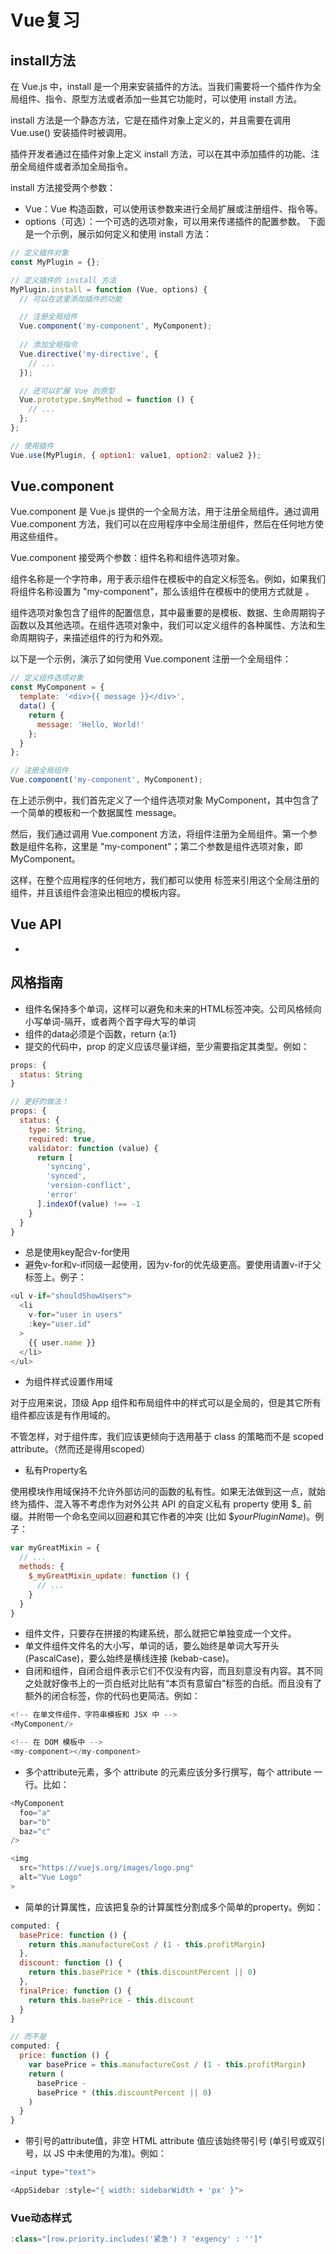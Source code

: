 # Vue复习
## install方法
在 Vue.js 中，install 是一个用来安装插件的方法。当我们需要将一个插件作为全局组件、指令、原型方法或者添加一些其它功能时，可以使用 install 方法。

install 方法是一个静态方法，它是在插件对象上定义的，并且需要在调用 Vue.use() 安装插件时被调用。

插件开发者通过在插件对象上定义 install 方法，可以在其中添加插件的功能、注册全局组件或者添加全局指令。

install 方法接受两个参数：
- Vue：Vue 构造函数，可以使用该参数来进行全局扩展或注册组件、指令等。
- options（可选）：一个可选的选项对象，可以用来传递插件的配置参数。
下面是一个示例，展示如何定义和使用 install 方法：
```javascript
// 定义插件对象
const MyPlugin = {};

// 定义插件的 install 方法
MyPlugin.install = function (Vue, options) {
  // 可以在这里添加插件的功能

  // 注册全局组件
  Vue.component('my-component', MyComponent);
  
  // 添加全局指令
  Vue.directive('my-directive', {
    // ...
  });

  // 还可以扩展 Vue 的原型
  Vue.prototype.$myMethod = function () {
    // ...
  };
};

// 使用插件
Vue.use(MyPlugin, { option1: value1, option2: value2 });

```
## Vue.component
Vue.component 是 Vue.js 提供的一个全局方法，用于注册全局组件。通过调用 Vue.component 方法，我们可以在应用程序中全局注册组件，然后在任何地方使用这些组件。

Vue.component 接受两个参数：组件名称和组件选项对象。

组件名称是一个字符串，用于表示组件在模板中的自定义标签名。例如，如果我们将组件名称设置为 "my-component"，那么该组件在模板中的使用方式就是 <my-component></my-component>。

组件选项对象包含了组件的配置信息，其中最重要的是模板、数据、生命周期钩子函数以及其他选项。在组件选项对象中，我们可以定义组件的各种属性、方法和生命周期钩子，来描述组件的行为和外观。

以下是一个示例，演示了如何使用 Vue.component 注册一个全局组件：
```javascript
// 定义组件选项对象
const MyComponent = {
  template: '<div>{{ message }}</div>',
  data() {
    return {
      message: 'Hello, World!'
    };
  }
};

// 注册全局组件
Vue.component('my-component', MyComponent);

```
在上述示例中，我们首先定义了一个组件选项对象 MyComponent，其中包含了一个简单的模板和一个数据属性 message。

然后，我们通过调用 Vue.component 方法，将组件注册为全局组件。第一个参数是组件名称，这里是 "my-component"；第二个参数是组件选项对象，即 MyComponent。

这样，在整个应用程序的任何地方，我们都可以使用 <my-component></my-component> 标签来引用这个全局注册的组件，并且该组件会渲染出相应的模板内容。

## Vue API
- 
## 风格指南
- 组件名保持多个单词，这样可以避免和未来的HTML标签冲突。公司风格倾向小写单词-隔开，或者两个首字母大写的单词
- 组件的data必须是个函数，return {a:1}
- 提交的代码中，prop 的定义应该尽量详细，至少需要指定其类型。例如：
```javascript
props: {
  status: String
}

// 更好的做法！
props: {
  status: {
    type: String,
    required: true,
    validator: function (value) {
      return [
        'syncing',
        'synced',
        'version-conflict',
        'error'
      ].indexOf(value) !== -1
    }
  }
}
```
- 总是使用key配合v-for使用
- 避免v-for和v-if同级一起使用，因为v-for的优先级更高。要使用请置v-if于父标签上。例子：
```javascript
<ul v-if="shouldShowUsers">
  <li
    v-for="user in users"
    :key="user.id"
  >
    {{ user.name }}
  </li>
</ul>
```

- 为组件样式设置作用域

对于应用来说，顶级 App 组件和布局组件中的样式可以是全局的，但是其它所有组件都应该是有作用域的。

不管怎样，对于组件库，我们应该更倾向于选用基于 class 的策略而不是 scoped attribute。（然而还是得用scoped）
- 私有Property名

使用模块作用域保持不允许外部访问的函数的私有性。如果无法做到这一点，就始终为插件、混入等不考虑作为对外公共 API 的自定义私有 property 使用 $_ 前缀。并附带一个命名空间以回避和其它作者的冲突 (比如 $_yourPluginName_)。例子：
```javascript
var myGreatMixin = {
  // ...
  methods: {
    $_myGreatMixin_update: function () {
      // ...
    }
  }
}
```
- 组件文件，只要存在拼接的构建系统，那么就把它单独变成一个文件。
- 单文件组件文件名的大小写，单词的话，要么始终是单词大写开头 (PascalCase)，要么始终是横线连接 (kebab-case)。
- 自闭和组件，自闭合组件表示它们不仅没有内容，而且刻意没有内容。其不同之处就好像书上的一页白纸对比贴有“本页有意留白”标签的白纸。而且没有了额外的闭合标签，你的代码也更简洁。例如：
```javascript
<!-- 在单文件组件、字符串模板和 JSX 中 -->
<MyComponent/>

<!-- 在 DOM 模板中 -->
<my-component></my-component>
```

- 多个attribute元素，多个 attribute 的元素应该分多行撰写，每个 attribute 一行。比如：
```javascript
<MyComponent
  foo="a"
  bar="b"
  baz="c"
/>

<img
  src="https://vuejs.org/images/logo.png"
  alt="Vue Logo"
>
```

- 简单的计算属性，应该把复杂的计算属性分割成多个简单的property。例如：
```javascript
computed: {
  basePrice: function () {
    return this.manufactureCost / (1 - this.profitMargin)
  },
  discount: function () {
    return this.basePrice * (this.discountPercent || 0)
  },
  finalPrice: function () {
    return this.basePrice - this.discount
  }
}

// 而不是
computed: {
  price: function () {
    var basePrice = this.manufactureCost / (1 - this.profitMargin)
    return (
      basePrice -
      basePrice * (this.discountPercent || 0)
    )
  }
}
```
- 带引号的attribute值，非空 HTML attribute 值应该始终带引号 (单引号或双引号，以 JS 中未使用的为准)。例如：
```javascript
<input type="text">

<AppSidebar :style="{ width: sidebarWidth + 'px' }">

```

### Vue动态样式
```javascript
:class="[row.priority.includes('紧急') ? 'exgency' : '']"
```
